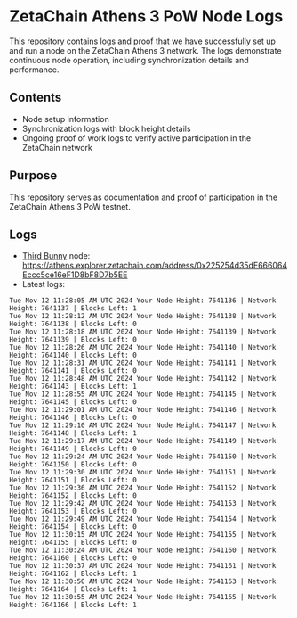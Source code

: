 # ZetaChain Athens 3 PoW Node Logs
This repository contains logs and proof that we have successfully set up and run a node on the ZetaChain Athens 3 network. The logs demonstrate continuous node operation, including synchronization details and performance.

## Contents
- Node setup information
- Synchronization logs with block height details
- Ongoing proof of work logs to verify active participation in the ZetaChain network

## Purpose
This repository serves as documentation and proof of participation in the ZetaChain Athens 3 PoW testnet.

## Logs

- [Third Bunny](https://thirdbunny.xyz/) node: https://athens.explorer.zetachain.com/address/0x225254d35dE666064Eccc5ce16eF1D8bF8D7b5EE
- Latest logs:
```
Tue Nov 12 11:28:05 AM UTC 2024 Your Node Height: 7641136 | Network Height: 7641137 | Blocks Left: 1
Tue Nov 12 11:28:12 AM UTC 2024 Your Node Height: 7641138 | Network Height: 7641138 | Blocks Left: 0
Tue Nov 12 11:28:18 AM UTC 2024 Your Node Height: 7641139 | Network Height: 7641139 | Blocks Left: 0
Tue Nov 12 11:28:26 AM UTC 2024 Your Node Height: 7641140 | Network Height: 7641140 | Blocks Left: 0
Tue Nov 12 11:28:31 AM UTC 2024 Your Node Height: 7641141 | Network Height: 7641141 | Blocks Left: 0
Tue Nov 12 11:28:48 AM UTC 2024 Your Node Height: 7641142 | Network Height: 7641143 | Blocks Left: 1
Tue Nov 12 11:28:55 AM UTC 2024 Your Node Height: 7641145 | Network Height: 7641145 | Blocks Left: 0
Tue Nov 12 11:29:01 AM UTC 2024 Your Node Height: 7641146 | Network Height: 7641146 | Blocks Left: 0
Tue Nov 12 11:29:10 AM UTC 2024 Your Node Height: 7641147 | Network Height: 7641148 | Blocks Left: 1
Tue Nov 12 11:29:17 AM UTC 2024 Your Node Height: 7641149 | Network Height: 7641149 | Blocks Left: 0
Tue Nov 12 11:29:24 AM UTC 2024 Your Node Height: 7641150 | Network Height: 7641150 | Blocks Left: 0
Tue Nov 12 11:29:30 AM UTC 2024 Your Node Height: 7641151 | Network Height: 7641151 | Blocks Left: 0
Tue Nov 12 11:29:36 AM UTC 2024 Your Node Height: 7641152 | Network Height: 7641152 | Blocks Left: 0
Tue Nov 12 11:29:42 AM UTC 2024 Your Node Height: 7641153 | Network Height: 7641153 | Blocks Left: 0
Tue Nov 12 11:29:49 AM UTC 2024 Your Node Height: 7641154 | Network Height: 7641154 | Blocks Left: 0
Tue Nov 12 11:30:15 AM UTC 2024 Your Node Height: 7641155 | Network Height: 7641155 | Blocks Left: 0
Tue Nov 12 11:30:24 AM UTC 2024 Your Node Height: 7641160 | Network Height: 7641160 | Blocks Left: 0
Tue Nov 12 11:30:37 AM UTC 2024 Your Node Height: 7641161 | Network Height: 7641162 | Blocks Left: 1
Tue Nov 12 11:30:50 AM UTC 2024 Your Node Height: 7641163 | Network Height: 7641164 | Blocks Left: 1
Tue Nov 12 11:30:55 AM UTC 2024 Your Node Height: 7641165 | Network Height: 7641166 | Blocks Left: 1
```
